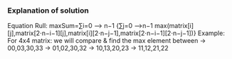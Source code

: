 ### Explanation of solution
Equation Rull: maxSum=∑i=0 --> n−1 {∑j=0 -->n−1 max(matrix[i][j],matrix[2⋅n−i−1][j],matrix[i][2⋅n−j−1],matrix[2⋅n−i−1][2⋅n−j−1])}
Example: For 4x4 matrix: we will compare & find the max element between
-> 00,03,30,33 
-> 01,02,30,32 
-> 10,13,20,23 
-> 11,12,21,22 